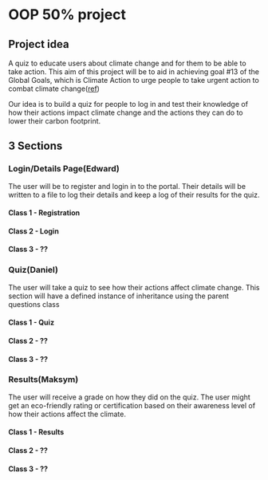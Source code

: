 # OOP 50% project

## Project idea

A quiz to educate users about climate change and for them to be able to take action. This aim of this project will be to aid in achieving goal #13 of the Global Goals, which is Climate Action to urge people to take urgent action to combat climate change([ref](https://www.globalgoals.org/goals/13-climate-action/))

Our idea is to build a quiz for people to log in and test their knowledge of how their actions impact climate change and the actions they can do to lower their carbon footprint.

## 3 Sections

### Login/Details Page(Edward)

The user will be to register and login in to the portal. Their details will be written to a file to log their details and keep a log of their results for the quiz.

#### Class 1 - Registration

#### Class 2 - Login

#### Class 3 - ??

### Quiz(Daniel)

The user will take a quiz to see how their actions affect climate change. This section will have a defined instance of inheritance using the parent questions class

#### Class 1 - Quiz

#### Class 2 - ??

#### Class 3 - ??

### Results(Maksym)

The user will receive a grade on how they did on the quiz. The user might get an eco-friendly rating or certification based on their awareness level of how their actions affect the climate.

#### Class 1 - Results

#### Class 2 - ??

#### Class 3 - ??
